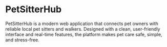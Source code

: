 # PetSitterHub
PetSitterHub is a modern web application that connects pet owners with reliable local pet sitters and walkers. Designed with a clean, user-friendly interface and real-time features, the platform makes pet care safe, simple, and stress-free.
